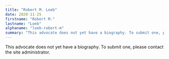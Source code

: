 ```yaml
---
title: "Robert M. Loeb"
date: 2020-11-25
firstname: "Robert M."
lastname: "Loeb"
alphaname: "loeb-robert-m"
summary: "This advocate does not yet have a biography. To submit one, please contact the site administrator."
---
```

This advocate does not yet have a biography. To submit one, please contact the site administrator.

